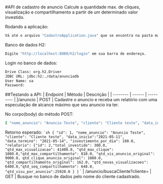 #API de cadastro de anuncio
Calcule a quantidade max. de cliques, visualização e compartilhamento a partir de um determinado valor investido.

Rodando a aplicação:

```sh
Vá até o arquivo "CadastroApplication.java" que se encontra na pasta main e aperte a tecla F5.
```

Banco de dados H2:

```sh
Digite "http://localhost:8080/h2/login" em sua barra de endereço.
```

Login no banco de dados:

```sh
Drive Class: org.h2.Driver
JDBC URL: jdbc:h2:./data/anunciodb
User Name: sa
Password: 
```

##Testando a API:
| Endpoint | Método | Descrição | 
| -------- | ------ | --------- |
|/anuncio  |  POST  | Cadastre o anuncio e receba um relatório com uma especulação de alcance máximo que seu anuncio ira ter.

No corpo(body) do método POST:
```sh
{ "nome_anuncio": "Anuncio Teste", "cliente": "Cliente teste", "data_inicio": "2021-05-12","data_termino": "2021-05-15", "investimento_por_dia": 100 }
```		
Retorno esperado:
`` `sh
{ "id": 1, "nome_anuncio": "Anuncio Teste", "cliente": "Cliente teste", "data_inicio":"2021-05-11", "data_termino": "2021-05-14", "investimento_por_dia": 100.0, "relatorio": {"id": 2,"total_investido": 300.0, "qtd_max_visualizacao": 41400.0, "qtd_max_clique": 1080.0,"qtd_max_compartilhamento": 810.0, "qtd_vis_anuncio_original": 9000.0, qtd_clique_anuncio_original": 1080.0, "qtd_compartilhamento_original": 162.0,
    "qtd_novas_visualizacoes": 6480.0,"qtd_seq_compartilhamento": 648.0, "qtd_visu_por_anuncio":25920.0 } }
`` `
| /anuncio/buscaCliente?cliente= | GET | Busque no banco de dados pelo nome do cliente cadastrado.

